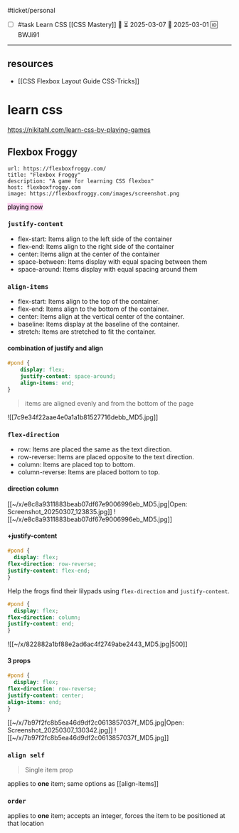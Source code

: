 #ticket/personal 

- [ ] #task Learn CSS [[CSS Mastery]] 🔼 ⏳ 2025-03-07 📅 2025-03-01 🆔 BWJi91
___
## resources
- [[CSS Flexbox Layout Guide  CSS-Tricks]]

# learn css
https://nikitahl.com/learn-css-by-playing-games

## Flexbox Froggy

```cardlink
url: https://flexboxfroggy.com/
title: "Flexbox Froggy"
description: "A game for learning CSS flexbox"
host: flexboxfroggy.com
image: https://flexboxfroggy.com/images/screenshot.png
```
<mark style="background: #FFB8EBA6;">playing now</mark>

### `justify-content`

 - flex-start: Items align to the left side of the container
 - flex-end: Items align to the right side of the container
 - center: Items align at the center of the container
 - space-between: Items display with equal spacing between them
 - space-around: Items display with equal spacing around them

### `align-items`

- flex-start: Items align to the top of the container.
- flex-end: Items align to the bottom of the container.
- center: Items align at the vertical center of the container.
- baseline: Items display at the baseline of the container.
- stretch: Items are stretched to fit the container.

#### **combination of justify and align**
```css
#pond {
	display: flex;
	justify-content: space-around;
	align-items: end;
}
```
> items are aligned evenly and from the bottom of the page

![[7c9e34f22aae4e0a1a1b81527716debb_MD5.jpg]]

### `flex-direction`

- row: Items are placed the same as the text direction.
- row-reverse: Items are placed opposite to the text direction.
- column: Items are placed top to bottom.
- column-reverse: Items are placed bottom to top.

#### direction **column**

[[~/x/e8c8a9311883beab07df67e9006996eb_MD5.jpg|Open: Screenshot_20250307_123835.jpg]]
![[~/x/e8c8a9311883beab07df67e9006996eb_MD5.jpg]]

#### +justify-content
```css
#pond {
  display: flex;
flex-direction: row-reverse;
justify-content: flex-end;
}
```

Help the frogs find their lilypads using `flex-direction` and `justify-content`.

```css
#pond {
  display: flex;
flex-direction: column;
justify-content: end;
}
```

![[~/x/822882a1bf88e2ad6ac4f2749abe2443_MD5.jpg|500]]


#### 3 props

```css
#pond {
  display: flex;
flex-direction: row-reverse;
justify-content: center;
align-items: end;
}
```
[[~/x/7b97f2fc8b5ea46d9df2c0613857037f_MD5.jpg|Open: Screenshot_20250307_130342.jpg]]
![[~/x/7b97f2fc8b5ea46d9df2c0613857037f_MD5.jpg]]

### `align self`
> Single item prop

 applies to **one** item; same options as [[align-items]]

### `order`

applies to **one** item; accepts an integer, forces the item to be positioned at that location
